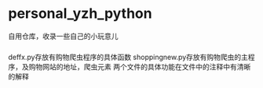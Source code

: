 # personal_yzh_python
自用仓库，收录一些自己的小玩意儿

#####
deffx.py存放有购物爬虫程序的具体函数
shoppingnew.py存放有购物爬虫的主程序，及购物网站的地址，爬虫元素
两个文件的具体功能在文件中的注释中有清晰的解释
